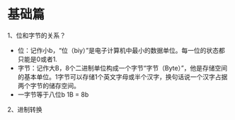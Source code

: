 # 基础篇

1、位和字节的关系？

- 位：记作小b，“位（biy）”是电子计算机中最小的数据单位。每一位的状态都只能是0或者1.
- 字节：记作大B，8个二进制单位构成一个字节“字节（Byte）”，他是存储空间的基本单位。1字节可以存储1个英文字母或半个汉字，换句话说一个汉字占据两个字节的储存空间。
- 一字节等于八位b 1B = 8b



2、进制转换

